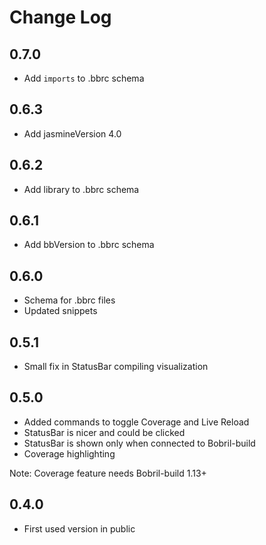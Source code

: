 # Change Log

## 0.7.0

- Add `imports` to .bbrc schema

## 0.6.3

- Add jasmineVersion 4.0

## 0.6.2

- Add library to .bbrc schema

## 0.6.1

- Add bbVersion to .bbrc schema

## 0.6.0

- Schema for .bbrc files
- Updated snippets

## 0.5.1

- Small fix in StatusBar compiling visualization

## 0.5.0

- Added commands to toggle Coverage and Live Reload
- StatusBar is nicer and could be clicked
- StatusBar is shown only when connected to Bobril-build
- Coverage highlighting

Note: Coverage feature needs Bobril-build 1.13+

## 0.4.0

- First used version in public
